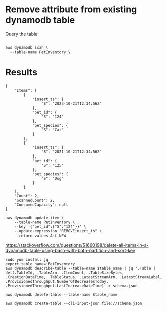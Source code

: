 # Remove attribute from existing dynamodb table




Query the table:
```javascript

aws dynamodb scan \
  --table-name PetInventory \
```

# Results
```
{
    "Items": [
        {
            "insert_ts": {
                "S": "2023-10-21T12:34:56Z"
            },
            "pet_id": {
                "S": "124"
            },
            "pet_species": {
                "S": "Cat"
            }
        },
        {
            "insert_ts": {
                "S": "2021-10-21T12:34:56Z"
            },
            "pet_id": {
                "S": "125"
            },
            "pet_species": {
                "S": "Dog"
            }
        }
    ],
    "Count": 2,
    "ScannedCount": 2,
    "ConsumedCapacity": null
}
```

```
aws dynamodb update-item \
    --table-name PetInventory \
    --key '{"pet_id":{"S":"124"}}' \
    --update-expression "REMOVEinsert_ts" \
    --return-values ALL_NEW
```

https://stackoverflow.com/questions/51660198/delete-all-items-in-a-dynamodb-table-using-bash-with-both-partition-and-sort-key

```
sudo yum install jq
export table_name='PetInventory'
aws dynamodb describe-table --table-name $table_name | jq '.Table | del(.TableId, .TableArn, .ItemCount, .TableSizeBytes, .CreationDateTime, .TableStatus, .LatestStreamArn, .LatestStreamLabel, .ProvisionedThroughput.NumberOfDecreasesToday, .ProvisionedThroughput.LastIncreaseDateTime)' > schema.json

aws dynamodb delete-table --table-name $table_name

aws dynamodb create-table --cli-input-json file://schema.json
```
